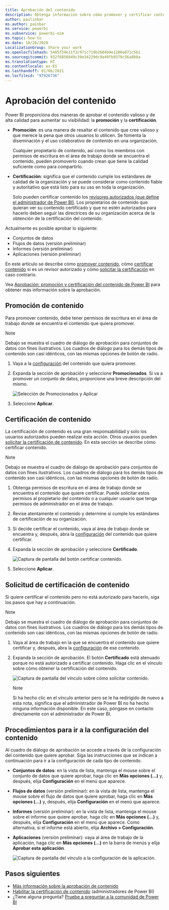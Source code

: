 ```yaml
---
title: Aprobación del contenido
description: Obtenga información sobre cómo promover y certificar contenido de Power BI.
author: paulinbar
ms.author: painbar
ms.service: powerbi
ms.subservice: powerbi-eim
ms.topic: how-to
ms.date: 10/26/2020
LocalizationGroup: Share your work
ms.openlocfilehash: 5485f59e11f3c971c719b2604b9e1280a072c5b1
ms.sourcegitcommit: 932f6856849c39e34229dc9a49fb9379c56a888a
ms.translationtype: HT
ms.contentlocale: es-ES
ms.lasthandoff: 01/06/2021
ms.locfileid: "97926736"
---
```

# <a name="endorse-your-content"></a>Aprobación del contenido

Power BI proporciona dos maneras de aprobar el contenido valioso y de alta calidad para aumentar su visibilidad: la **promoción** y la **certificación**.

* **Promoción**: es una manera de resaltar el contenido que cree valioso y que merece la pena que otros usuarios lo utilicen. Se fomenta la diseminación y el uso colaborativo de contenido en una organización.

    Cualquier propietario de contenido, así como los miembros con permisos de escritura en el área de trabajo donde se encuentra el contenido, pueden promoverlo cuando crean que tiene la calidad suficiente como para compartirlo.

* **Certificación**: significa que el contenido cumple los estándares de calidad de la organización y se puede considerar como contenido fiable y autoritativo que está listo para su uso en toda la organización.

    Solo pueden certificar contenido los [revisores autorizados (que define el administrador de Power BI)](../admin/service-admin-setup-certification.md). Los propietarios de contenido que quieran ver su contenido certificado y que no estén autorizados para hacerlo deben seguir las directrices de su organización acerca de la obtención de la certificación del contenido.

Actualmente es posible aprobar lo siguiente:
* Conjuntos de datos
* Flujos de datos (versión preliminar)
* Informes (versión preliminar)
* Aplicaciones (versión preliminar)

En este artículo se describe cómo [promover contenido](#promote-content), cómo [certificar contenido](#certify-content) si es un revisor autorizado y cómo [solicitar la certificación](#request-content-certification) en caso contrario.

Vea [Aprobación: promoción y certificación del contenido de Power BI](service-endorsement-overview.md) para obtener más información sobre la aprobación.

## <a name="promote-content"></a>Promoción de contenido

Para promover contenido, debe tener permisos de escritura en el área de trabajo donde se encuentra el contenido que quiera promover.

>[!NOTE]
>Debajo se muestra el cuadro de diálogo de aprobación para conjuntos de datos con fines ilustrativos. Los cuadros de diálogo para los demás tipos de contenido son casi idénticos, con las mismas opciones de botón de radio. 

1. Vaya a la [configuración](#how-to-get-to-content-settings) del contenido que quiera promover.

1. Expanda la sección de aprobación y seleccione **Promocionados**. Si va a promover un conjunto de datos, proporcione una breve descripción del mismo.

    ![Selección de Promocionados y Aplicar](media/service-endorse-content/power-bi-promote-content.png)

1. Seleccione **Aplicar**.

## <a name="certify-content"></a>Certificación de contenido

La certificación de contenido es una gran responsabilidad y solo los usuarios autorizados pueden realizar esta acción. Otros usuarios pueden [solicitar la certificación de contenido](#request-content-certification). En esta sección se describe cómo certificar contenido.

>[!NOTE]
>Debajo se muestra el cuadro de diálogo de aprobación para conjuntos de datos con fines ilustrativos. Los cuadros de diálogo para los demás tipos de contenido son casi idénticos, con las mismas opciones de botón de radio. 

1. Obtenga permisos de escritura en el área de trabajo donde se encuentra el contenido que quiere certificar. Puede solicitar estos permisos al propietario del contenido o a cualquier usuario que tenga permisos de administrador en el área de trabajo.

1. Revise atentamente el contenido y determine si cumple los estándares de certificación de su organización.

1. Si decide certificar el contenido, vaya al área de trabajo donde se encuentra y, después, abra la [configuración](#how-to-get-to-content-settings) del contenido que quiere certificar.

1. Expanda la sección de aprobación y seleccione **Certificado**. 

    ![Captura de pantalla del botón certificar contenido.](media/service-endorse-content/power-bi-certify-content.png)

1. Seleccione **Aplicar**.

## <a name="request-content-certification"></a>Solicitud de certificación de contenido

Si quiere certificar el contenido pero no está autorizado para hacerlo, siga los pasos que hay a continuación.

>[!NOTE]
>Debajo se muestra el cuadro de diálogo de aprobación para conjuntos de datos con fines ilustrativos. Los cuadros de diálogo para los demás tipos de contenido son casi idénticos, con las mismas opciones de botón de radio. 

1. Vaya al área de trabajo en la que se encuentra el contenido que quiere certificar y, después, abra la [configuración](#how-to-get-to-content-settings) de ese contenido.

1. Expanda la sección de aprobación. El botón **Certificado** está atenuado porque no está autorizado a certificar contenido. Haga clic en el vínculo sobre cómo obtener la certificación del contenido.

    ![Captura de pantalla del vínculo sobre cómo solicitar contenido.](media/service-endorse-content/power-bi-request-content-certification.png)
    <a name="no-info-redirect"></a>
    >[!NOTE]
    >Si ha hecho clic en el vínculo anterior pero se le ha redirigido de nuevo a esta nota, significa que el administrador de Power BI no ha hecho ninguna información disponible. En este caso, póngase en contacto directamente con el administrador de Power BI.

## <a name="how-to-get-to-content-settings"></a>Procedimientos para ir a la configuración del contenido

Al cuadro de diálogo de aprobación se accede a través de la configuración del contenido que quiere aprobar. Siga las instrucciones que se indican a continuación para ir a la configuración de cada tipo de contenido.

* **Conjuntos de datos**: en la vista de lista, mantenga el mouse sobre el conjunto de datos que quiere aprobar, haga clic en **Más opciones (...)** y, después, elija **Configuración** en el menú que aparece.
* **Flujos de datos** (versión preliminar): en la vista de lista, mantenga el mouse sobre el flujo de datos que quiere aprobar, haga clic en **Más opciones (...)** y, después, elija **Configuración** en el menú que aparece.


* **Informes** (versión preliminar): en la vista de lista, mantenga el mouse sobre el informe que quiere aprobar, haga clic en **Más opciones (...)** y, después, elija **Configuración** en el menú que aparece. Como alternativa, si el informe está abierto, elija **Archivo > Configuración**.

* **Aplicaciones** (versión preliminar): vaya al área de trabajo de la aplicación, haga clic en **Más opciones (...)** en la barra de menús y elija **Aprobar esta aplicación**.

    ![Captura de pantalla del vínculo a la configuración de la aplicación.](media/service-endorse-content/power-bi-app-settings.png)

## <a name="next-steps"></a>Pasos siguientes

* [Más información sobre la aprobación de contenido](service-endorsement-overview.md)
* [Habilitar la certificación de contenido](../admin/service-admin-setup-certification.md) (administradores de Power BI)
* ¿Tiene alguna pregunta? [Pruebe a preguntar a la comunidad de Power BI](https://community.powerbi.com/)
